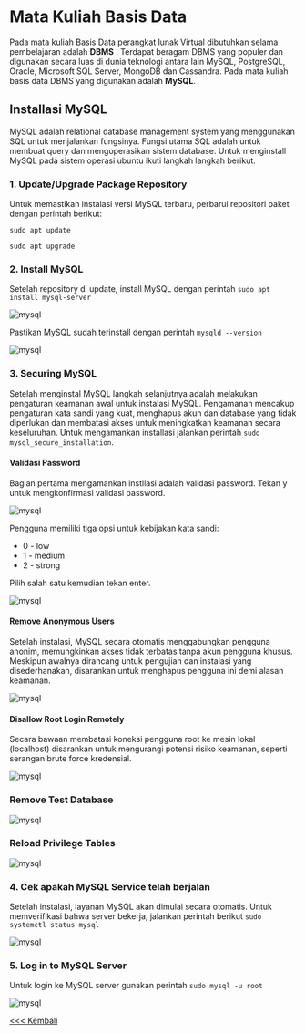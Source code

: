 # Mata Kuliah Basis Data
Pada mata kuliah Basis Data perangkat lunak Virtual dibutuhkan selama pembelajaran adalah **DBMS** . Terdapat beragam DBMS yang populer dan digunakan secara luas di dunia teknologi antara lain MySQL, PostgreSQL, Oracle, Microsoft SQL Server, MongoDB dan Cassandra. Pada mata kuliah basis data DBMS yang digunakan adalah **MySQL**.

## Installasi MySQL
MySQL adalah relational database management system yang menggunakan SQL untuk menjalankan fungsinya. Fungsi utama SQL adalah untuk membuat query dan mengoperasikan sistem database. Untuk menginstall MySQL pada sistem operasi ubuntu ikuti langkah langkah berikut.

### 1. Update/Upgrade Package Repository

Untuk memastikan instalasi versi MySQL terbaru, perbarui repositori paket dengan perintah berikut:

   `sudo apt update`

   `sudo apt upgrade`

### 2. Install MySQL
Setelah repository di update, install MySQL dengan perintah `sudo apt install mysql-server`

![mysql](img/img_1.png)

Pastikan MySQL sudah terinstall dengan perintah `mysqld --version`

![mysql](img/img_2.png)

### 3. Securing MySQL
Setelah menginstal MySQL langkah selanjutnya adalah melakukan pengaturan keamanan awal untuk instalasi MySQL. Pengamanan mencakup pengaturan kata sandi yang kuat, menghapus akun dan database yang tidak diperlukan dan membatasi akses untuk meningkatkan keamanan secara keseluruhan.
Untuk mengamankan installasi jalankan perintah `sudo mysql_secure_installation`.

#### Validasi Password
Bagian pertama mengamankan instllasi adalah validasi password. Tekan y untuk mengkonfirmasi validasi password.

![mysql](img/img_3.png)

Pengguna memiliki tiga opsi untuk kebijakan kata sandi:
- 0 - low
- 1 - medium
- 2 - strong

Pilih salah satu kemudian tekan enter.

![mysql](img/img_4.png)

#### Remove Anonymous Users
Setelah instalasi, MySQL secara otomatis menggabungkan pengguna anonim, memungkinkan akses tidak terbatas tanpa akun pengguna khusus. Meskipun awalnya dirancang untuk pengujian dan instalasi yang disederhanakan, disarankan untuk menghapus pengguna ini demi alasan keamanan.

![mysql](img/img_5.png)

#### Disallow Root Login Remotely
Secara bawaan membatasi koneksi pengguna root ke mesin lokal (localhost) disarankan untuk mengurangi potensi risiko keamanan, seperti serangan brute force kredensial.

![mysql](img/img_6.png)

### Remove Test Database

![mysql](img/img_7.png)

### Reload Privilege Tables

![mysql](img/img_8.png)

### 4. Cek apakah MySQL Service telah berjalan
Setelah instalasi, layanan MySQL akan dimulai secara otomatis. Untuk memverifikasi bahwa server bekerja, jalankan perintah berikut `sudo systemctl status mysql`

![mysql](img/img_9.png)

### 5. Log in to MySQL Server
Untuk login ke MySQL server gunakan perintah `sudo mysql -u root`

![mysql](img/img_10.png)


[<<< Kembali](../../README.md)
